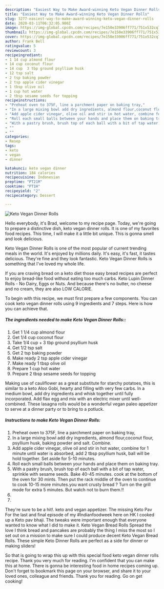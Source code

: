 ```yaml
---
description: "Easiest Way to Make Award-winning Keto Vegan Dinner Rolls"
title: "Easiest Way to Make Award-winning Keto Vegan Dinner Rolls"
slug: 3277-easiest-way-to-make-award-winning-keto-vegan-dinner-rolls
date: 2020-03-11T06:32:05.900Z
image: https://img-global.cpcdn.com/recipes/7e150e33906ff771/751x532cq70/keto-vegan-dinner-rolls-recipe-main-photo.jpg
thumbnail: https://img-global.cpcdn.com/recipes/7e150e33906ff771/751x532cq70/keto-vegan-dinner-rolls-recipe-main-photo.jpg
cover: https://img-global.cpcdn.com/recipes/7e150e33906ff771/751x532cq70/keto-vegan-dinner-rolls-recipe-main-photo.jpg
author: Frank Bell
ratingvalue: 5
reviewcount: 3
recipeingredient:
- 1 14 cup almond flour
- 14 cup coconut flour
- 14 cup  3 tbp ground psyllium husk
- 12 tsp salt
- 2 tsp baking powder
- 2 tsp apple cider vinegar
- 1 tbsp olive oil
- 1 cup hot water
- 2 tbsp sesame seeds for topping
recipeinstructions:
- "Preheat oven to 375F, line a parchment paper on baking tray,"
- "In a large mixing bowl add dry ingredients, almond flour,coconut flour, psyllium husk, baking powder and salt. Combine."
- "Add apple cider vinegar, olive oil and stir in hot water, combine for 1 minute until water is absorbed, add 2 tbsp psyllium husk, ball will be hold together. Set aside for 5-10 minutes."
- "Roll each small balls between your hands and place them on baking tray."
- "With a pastry brush, brush top of each ball with a bit of tap water, sprinkle with sesame seeds. Bake 40-45 minutes. cook at the bottom of the oven for 30 mints. Then put the rack middle of the oven to continue to cook 10-15 more minutes.you want crusty bread ? Turn on the grill mode for extra 5 minutes. But watch not to burn them.!!"
- ""
- ""
categories:
- Resep
tags:
- keto
- vegan
- dinner

katakunci: keto vegan dinner
nutrition: 184 calories
recipecuisine: Indonesian
preptime: "PT21M"
cooktime: "PT1H"
recipeyield: "2"
recipecategory: Dessert

---
```



![Keto Vegan Dinner Rolls](https://img-global.cpcdn.com/recipes/7e150e33906ff771/751x532cq70/keto-vegan-dinner-rolls-recipe-main-photo.jpg)

Hello everybody, it's Brad, welcome to my recipe page. Today, we're going to prepare a distinctive dish, keto vegan dinner rolls. It is one of my favorites food recipes. This time, I will make it a little bit unique. This is gonna smell and look delicious.

Keto Vegan Dinner Rolls is one of the most popular of current trending meals in the world. It's enjoyed by millions daily. It's easy, it's fast, it tastes delicious. They're fine and they look fantastic. Keto Vegan Dinner Rolls is something that I've loved my whole life.

If you are craving bread on a keto diet those easy bread recipes are perfect to enjoy bread-like food without eating too much carbs. Keto Lupin Dinner Rolls - No Dairy, Eggs or Nuts. And because there&#39;s no butter, no cheese and no cream, they are also LOW CALORIE.


To begin with this recipe, we must first prepare a few components. You can cook keto vegan dinner rolls using 9 ingredients and 7 steps. Here is how you can achieve that.

##### The ingredients needed to make Keto Vegan Dinner Rolls::

1. Get 1 1/4 cup almond flour
1. Get 1/4 cup coconut flour
1. Take 1/4 cup + 3 tbp ground psyllium husk
1. Get 1/2 tsp salt
1. Get 2 tsp baking powder
1. Make ready 2 tsp apple cider vinegar
1. Make ready 1 tbsp olive oil
1. Prepare 1 cup hot water
1. Prepare 2 tbsp sesame seeds for topping


Making use of cauliflower as a great substitute for starchy potatoes, this is similar to a keto Aloo Gobi, hearty and filling with very few carbs. In a medium bowl, add dry ingredients and whisk together until fully incorporated. Add flax egg and mix with an electric mixer until well-combined. These lasagna rolls would be a wonderful vegan paleo appetizer to serve at a dinner party or to bring to a potluck. 

##### Instructions to make Keto Vegan Dinner Rolls:

1. Preheat oven to 375F, line a parchment paper on baking tray,
1. In a large mixing bowl add dry ingredients, almond flour,coconut flour, psyllium husk, baking powder and salt. Combine.
1. Add apple cider vinegar, olive oil and stir in hot water, combine for 1 minute until water is absorbed, add 2 tbsp psyllium husk, ball will be hold together. Set aside for 5-10 minutes.
1. Roll each small balls between your hands and place them on baking tray.
1. With a pastry brush, brush top of each ball with a bit of tap water, sprinkle with sesame seeds. Bake 40-45 minutes. cook at the bottom of the oven for 30 mints. Then put the rack middle of the oven to continue to cook 10-15 more minutes.you want crusty bread ? Turn on the grill mode for extra 5 minutes. But watch not to burn them.!!
1. 
1. 


They&#39;re sure to be a hit!. keto and vegan appetizer. The missing Keto Pav For the last and final episode of my #Indianfoodweek here on HK I cooked up a Keto pav bhaji. The tweaks were important enough that everyone wanted to know what I did to make it. Keto Vegan Bread Rolls Spread the love I think bread and pancakes are probably the thing I miss the most so I set out on a mission to make sure I could produce decent Keto Vegan Bread Rolls. These simple Keto Dinner Rolls are perfect as a side for dinner or making sliders! 

So that is going to wrap this up with this special food keto vegan dinner rolls recipe. Thank you very much for reading. I'm confident that you can make this at home. There is gonna be interesting food in home recipes coming up. Don't forget to bookmark this page on your browser, and share it to your loved ones, colleague and friends. Thank you for reading. Go on get cooking!
